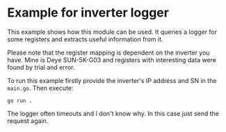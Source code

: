 # Example for inverter logger

This example shows how this module can be used. It queries a logger for some registers and extracts useful information from it.

Please note that the register mapping is dependent on the inverter you have. Mine is Deye SUN-5K-G03 and registers with interesting data were found by trial and error.

To run this example firstly provide the inverter's IP address and SN in the `main.go`. Then execute:

```shell
go run .
```

The logger often timeouts and I don't know why. In this case just send the request again.